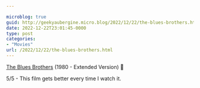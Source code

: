 ```yaml
---

microblog: true
guid: http://geekyaubergine.micro.blog/2022/12/22/the-blues-brothers.html
date: 2022-12-22T23:01:45-0000
type: post
categories:
- "Movies"
url: /2022/12/22/the-blues-brothers.html
---
```

[The Blues Brothers](https://www.imdb.com/title/tt0080455/) (1980 - Extended Version) 🍿

5/5 - This film gets better every time I watch it.
